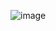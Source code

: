 ![image](https://user-images.githubusercontent.com/37008964/170867036-8ecac6e1-4e37-43a3-a7c9-a8d799acad44.png)
  
